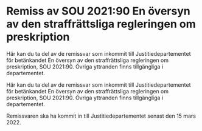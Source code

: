 # Remiss av SOU 2021:90 En översyn av den straffrättsliga regleringen om preskription

Här kan du ta del av de remissvar som inkommit till Justitiedepartementet för betänkandet En översyn av den straffrättsliga regleringen om preskription, SOU 2021:90. Övriga yttranden finns tillgängliga i departementet.

Här kan du ta del av de remissvar som inkommit till Justitiedepartementet för betänkandet En översyn av den straffrättsliga regleringen om preskription, SOU 2021:90. Övriga yttranden finns tillgängliga i departementet.

Remissvaren ska ha kommit in till Justitie­departe­mentet senast den 15 mars 2022.
